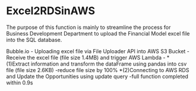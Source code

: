 # Excel2RDSinAWS

The purpose of this function is mainly to streamline the process for Business Development Department to upload the Financial Model excel file into the SQL database.

Bubble.io - Uploading excel file via File Uploader API into
AWS S3 Bucket - Receive the excel file (file size 1.4MB) and trigger
AWS Lambda - 
*(1)Extract information and transform the dataFrame using pandas into csv file (file size 2.6KB) 
-reduce file size by 100% 
*(2)Connecting to AWS RDS and Update the Opportunities using update query
-full function completed within 0.9s
